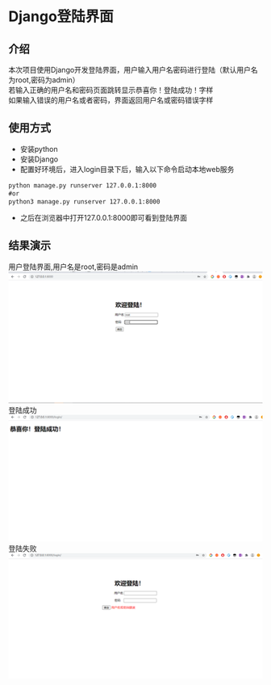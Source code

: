 # Django登陆界面
## 介绍
本次项目使用Django开发登陆界面，用户输入用户名密码进行登陆（默认用户名为root,密码为admin）  
若输入正确的用户名和密码页面跳转显示恭喜你！登陆成功！字样  
如果输入错误的用户名或者密码，界面返回用户名或密码错误字样
## 使用方式
- 安装python
- 安装Django
- 配置好环境后，进入login目录下后，输入以下命令启动本地web服务
```shell
python manage.py runserver 127.0.0.1:8000
#or
python3 manage.py runserver 127.0.0.1:8000
```
- 之后在浏览器中打开127.0.0.1:8000即可看到登陆界面
## 结果演示
用户登陆界面,用户名是root,密码是admin  
![login](https://github.com/greedkiss/markdown_picture/blob/master/login.png)  
登陆成功  
![home](https://github.com/greedkiss/markdown_picture/blob/master/home.png)  
登陆失败  
![error](https://github.com/greedkiss/markdown_picture/blob/master/login_error.png)
